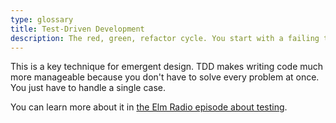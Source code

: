 ```yaml
---
type: glossary
title: Test-Driven Development
description: The red, green, refactor cycle. You start with a failing test that expresses your intention, and make it green the simplest way possible.
---
```


This is a key technique for emergent design. TDD makes writing code much more manageable because you don't have to solve every problem at once. You just have to handle a single case.

You can learn more about it in [the Elm Radio episode about testing](https://elm-radio.com/episode/elm-test).
